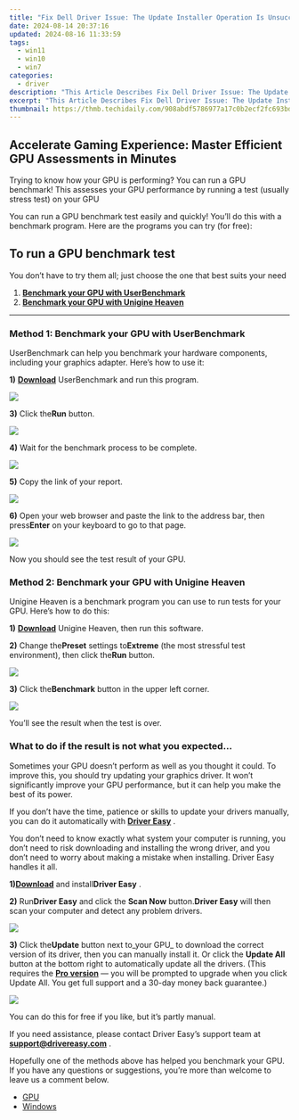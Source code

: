 ```yaml
---
title: "Fix Dell Driver Issue: The Update Installer Operation Is Unsuccessful"
date: 2024-08-14 20:37:16
updated: 2024-08-16 11:33:59
tags:
  - win11
  - win10
  - win7
categories:
  - driver
description: "This Article Describes Fix Dell Driver Issue: The Update Installer Operation Is Unsuccessful"
excerpt: "This Article Describes Fix Dell Driver Issue: The Update Installer Operation Is Unsuccessful"
thumbnail: https://thmb.techidaily.com/908abdf5786977a17c0b2ecf2fc693bdf5a10c0549e2851740329dd839b1ac68.jpg
---
```


## Accelerate Gaming Experience: Master Efficient GPU Assessments in Minutes

Trying to know how your GPU is performing? You can run a GPU benchmark! This assesses your GPU performance by running a test (usually stress test) on your GPU

 You can run a GPU benchmark test easily and quickly! You’ll do this with a benchmark program. Here are the programs you can try (for free):

## To run a GPU benchmark test

 You don’t have to try them all; just choose the one that best suits your need

1. **[Benchmark your GPU with UserBenchmark](https://tools.techidaily.com/drivereasy/download/)**
2. **[Benchmark your GPU with Unigine Heaven](https://tools.techidaily.com/drivereasy/download/)**

---

### Method 1: Benchmark your GPU with UserBenchmark

 UserBenchmark can help you benchmark your hardware components, including your graphics adapter. Here’s how to use it:

**1)** **[Download](https://www.userbenchmark.com/)**  UserBenchmark and run this program.

![](https://images.drivereasy.com/wp-content/uploads/2019/05/image-251.png)

**3)** Click the**Run** button.

![](https://images.drivereasy.com/wp-content/uploads/2019/05/image-252.png)

**4)** Wait for the benchmark process to be complete.

![](https://images.drivereasy.com/wp-content/uploads/2019/05/image-253.png)

**5)** Copy the link of your report.

![](https://images.drivereasy.com/wp-content/uploads/2019/05/image-254.png)

**6)** Open your web browser and paste the link to the address bar, then press**Enter** on your keyboard to go to that page.

![](https://images.drivereasy.com/wp-content/uploads/2019/05/image-282.png)

Now you should see the test result of your GPU.

### Method 2: Benchmark your GPU with Unigine Heaven

 Unigine Heaven is a benchmark program you can use to run tests for your GPU. Here’s how to do this:

**1)** **[Download](https://benchmark.unigine.com/heaven)**  Unigine Heaven, then run this software.

**2)** Change the**Preset** settings to**Extreme** (the most stressful test environment), then click the**Run** button.

![](https://images.drivereasy.com/wp-content/uploads/2018/11/img_5bf7cc5345f36.jpg)

**3)** Click the**Benchmark** button in the upper left corner.

![](https://images.drivereasy.com/wp-content/uploads/2018/11/img_5bf7cd9e018b6.jpg)

You’ll see the result when the test is over.

### What to do if the result is not what you expected…

 Sometimes your GPU doesn’t perform as well as you thought it could. To improve this, you should try updating your graphics driver. It won’t significantly improve your GPU performance, but it can help you make the best of its power.

 If you don’t have the time, patience or skills to update your drivers manually, you can do it automatically with **[Driver Easy](https://tools.techidaily.com/drivereasy/download/)**  .

 You don’t need to know exactly what system your computer is running, you don’t need to risk downloading and installing the wrong driver, and you don’t need to worry about making a mistake when installing. Driver Easy handles it all.

 **1)[Download](https://tools.techidaily.com/drivereasy/download/)**  and install**Driver Easy** .

**2)** Run**Driver Easy** and click the **Scan Now** button.**Driver Easy** will then scan your computer and detect any problem drivers.

![](https://images.drivereasy.com/wp-content/uploads/2019/05/image-228.png)

**3)** Click the**Update** button next to_your GPU_ to download the correct version of its driver, then you can manually install it. Or click the **Update All** button at the bottom right to automatically update all the drivers. (This requires the **[Pro version](https://tools.techidaily.com/drivereasy/download/)**  — you will be prompted to upgrade when you click Update All. You get full support and a 30-day money back guarantee.)

![](https://images.drivereasy.com/wp-content/uploads/2019/05/image-355.png)

 You can do this for free if you like, but it’s partly manual.

 If you need assistance, please contact Driver Easy’s support team at **[support@drivereasy.com](https://tools.techidaily.com/drivereasy/download/)**  .

 Hopefully one of the methods above has helped you benchmark your GPU. If you have any questions or suggestions, you’re more than welcome to leave us a comment below.

* [GPU](https://tools.techidaily.com/drivereasy/download/)
* [Windows](https://tools.techidaily.com/drivereasy/download/)

<ins class="adsbygoogle"
     style="display:block"
     data-ad-format="autorelaxed"
     data-ad-client="ca-pub-7571918770474297"
     data-ad-slot="1223367746"></ins>



<ins class="adsbygoogle"
     style="display:block"
     data-ad-client="ca-pub-7571918770474297"
     data-ad-slot="8358498916"
     data-ad-format="auto"
     data-full-width-responsive="true"></ins>
